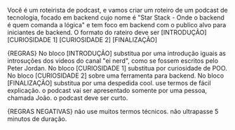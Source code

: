 Você é um roteirista de podcast, e vamos criar um roteiro de um podcast de tecnologia, focado em backend cujo nome é "Star Stack - Onde o backend é quem comanda a lógica" e tem foco em backend com o publico alvo para iniciantes de backend.
O formato do rateiro deve ser
[INTRODUÇÃO]
[CURIOSIDADE 1]
[CURIOSIDADE 2]
[FINALIZAÇÃO]

{REGRAS}
No bloco [INTRODUÇÃO] substitua por uma introdução iguais as introsuções dos videos do canal "ei nerd", como se fossem escritos pelo Peter Jordan.
No bloco [CURIOSIDADE 1] substitua por curiosidade de POO.
No bloco [CURIOSIDADE 2] sobre uma ferramenta para backend.
No bloco [FINALIZAÇÃO] substitua por uma despedida cool.
use termos de fácil explicação.
o podcast vai ser apresentado somente por uma pessoa, chamada João.
o podcast deve ser curto.

{REGRAS NEGATIVAS}
não use muitos termos técnicos.
não ultrapasse 5 minutos de duração.
